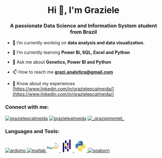 <h1 align="center">Hi 👋, I'm Graziele</h1>
<h3 align="center">A passionate Data Science and Information System student from Brazil</h3>

- 🔭 I’m currently working on **data analysis and data visualization.**

- 🌱 I’m currently learning **Power Bi, SQL, Excel and Python**

- 💬 Ask me about **Genetics, Power BI and Python**

- 📫 How to reach me **grazi.analytics@gmail.com**

- 📄 Know about my experiences [https://www.linkedin.com/in/grazielepcalmeida/](https://www.linkedin.com/in/grazielepcalmeida/)

<h3 align="left">Connect with me:</h3>
<p align="left">
<a href="https://linkedin.com/in/grazielepcalmeida" target="blank"><img align="center" src="https://raw.githubusercontent.com/rahuldkjain/github-profile-readme-generator/master/src/images/icons/Social/linked-in-alt.svg" alt="grazielepcalmeida" height="30" width="40" /></a>
<a href="https://kaggle.com/grazielealmeida" target="blank"><img align="center" src="https://raw.githubusercontent.com/rahuldkjain/github-profile-readme-generator/master/src/images/icons/Social/kaggle.svg" alt="grazielealmeida" height="30" width="40" /></a>
<a href="https://instagram.com/_grazipimentel_" target="blank"><img align="center" src="https://raw.githubusercontent.com/rahuldkjain/github-profile-readme-generator/master/src/images/icons/Social/instagram.svg" alt="_grazipimentel_" height="30" width="40" /></a>
</p>

<h3 align="left">Languages and Tools:</h3>
<p align="left"> <a href="https://www.arduino.cc/" target="_blank" rel="noreferrer"> <img src="https://cdn.worldvectorlogo.com/logos/arduino-1.svg" alt="arduino" width="40" height="40"/> </a> <a href="https://www.mathworks.com/" target="_blank" rel="noreferrer"> <img src="https://upload.wikimedia.org/wikipedia/commons/2/21/Matlab_Logo.png" alt="matlab" width="40" height="40"/> </a> <a href="https://www.mysql.com/" target="_blank" rel="noreferrer"> <img src="https://raw.githubusercontent.com/devicons/devicon/master/icons/mysql/mysql-original-wordmark.svg" alt="mysql" width="40" height="40"/> </a> <a href="https://pandas.pydata.org/" target="_blank" rel="noreferrer"> <img src="https://raw.githubusercontent.com/devicons/devicon/2ae2a900d2f041da66e950e4d48052658d850630/icons/pandas/pandas-original.svg" alt="pandas" width="40" height="40"/> </a> <a href="https://www.python.org" target="_blank" rel="noreferrer"> <img src="https://raw.githubusercontent.com/devicons/devicon/master/icons/python/python-original.svg" alt="python" width="40" height="40"/> </a> <a href="https://seaborn.pydata.org/" target="_blank" rel="noreferrer"> <img src="https://seaborn.pydata.org/_images/logo-mark-lightbg.svg" alt="seaborn" width="40" height="40"/> </a> </p>

